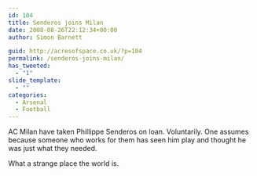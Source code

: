 ```yaml
---
id: 104
title: Senderos joins Milan
date: 2008-08-26T22:12:34+00:00
author: Simon Barnett

guid: http://acresofspace.co.uk/?p=104
permalink: /senderos-joins-milan/
has_tweeted:
  - "1"
slide_template:
  - ""
categories:
  - Arsenal
  - Football
---
```

AC Milan have taken Phillippe Senderos on loan. Voluntarily. One assumes because someone who works for them has seen him play and thought he was just what they needed.

What a strange place the world is.
